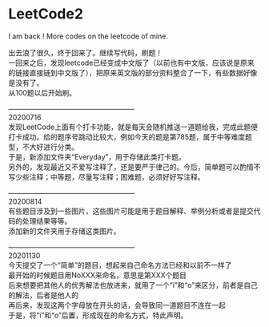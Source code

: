 # LeetCode2
I am back ! More codes on the leetcode of mine.

出去浪了很久，终于回来了。继续写代码，刷题！</br>
一回来之后，发现leetcode已经变成中文版了（以前也有中文版，应该说是原来的链接直接链到中文版了），把原来英文版的部分资料整合了一下，有些数据好像是没有了。</br>
从100题以后开始刷。

——————————————————</br>
20200716</br>
发现LeetCode上面有个打卡功能，就是每天会随机推送一道题给我，完成此题便打卡成功。给的题序号跳动比较大，例如今天的题是第785题，属于中等难度题型，不大好进行分类。</br>
于是，新添加文件夹“Everyday”，用于存储此类打卡题。</br>
另外的，发现最近又不爱写注释了，还是要严于律己的。今后，简单题可以酌情不写少些注释；中等题，尽量写注释；困难题，必须好好写注释。</br>

——————————————————</br>
20200814</br>
有些题目涉及到一些图片，这些图片可能是用于题目解释、举例分析或者是提交代码的处理结果等等。</br>
添加新的文件夹用于存储这类图片。</br>

——————————————————</br>
20201130</br>
今天提交了一个“简单”的题目，想起来自己命名方法已经和以前不一样了</br>
最开始的时候题目用NoXXX来命名，意思是第XXX个题目</br>
后来想要把其他人的优秀解法也放进来，就用了一个“i”和“o”来区分，前者是自己的解法，后者是他人的</br>
再后来，发现这两个字母放在开头的话，会导致同一道题目不连在一起</br>
于是，将“i”和“o”后置，形成现在的命名方式，特此声明。</br>

